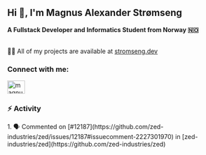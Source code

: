 <h2>Hi 👋, I'm Magnus Alexander Strømseng</h2>
<b>A Fullstack Developer and Informatics Student from Norway 🇳🇴 </b>
<br/>
<br/>

👨‍💻 All of my projects are available at [stromseng.dev](https://www.stromseng.dev/)

<h3 align="left">Connect with me:</h3>
<p align="left">
<a href="https://www.linkedin.com/in/stromseng/" target="blank"><img align="center" src="https://raw.githubusercontent.com/rahuldkjain/github-profile-readme-generator/master/src/images/icons/Social/linked-in-alt.svg" alt="magnus-alexander-strømseng-063112214" height="30" width="40" /></a>
</p>


<h3>⚡ Activity</h3>
<!--START_SECTION:activity-->
1. 🗣 Commented on [#12187](https://github.com/zed-industries/zed/issues/12187#issuecomment-2227301970) in [zed-industries/zed](https://github.com/zed-industries/zed)
<!--END_SECTION:activity-->



<!--
**Thrywyn/Thrywyn** is a ✨ _special_ ✨ repository because its `README.md` (this file) appears on your GitHub profile.

https://shields.io/badges/static-badge

Here are some ideas to get you started:

- 🔭 I’m currently working on ...
- 🌱 I’m currently learning ...
- 👯 I’m looking to collaborate on ...
- 🤔 I’m looking for help with ...
- 💬 Ask me about ...
- 📫 How to reach me: ...
- 😄 Pronouns: ...
- ⚡ Fun fact: ...
-->
